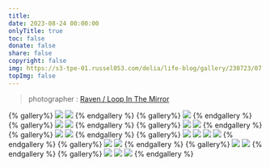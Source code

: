 ```yaml
---
title: 
date: 2023-08-24 00:00:00
onlyTitle: true
toc: false
donate: false
share: false
copyright: false
img: https://s3-tpe-01.russel053.com/delia/life-blog/gallery/230723/07.jpg
topImg: false
---
```


> photographer : [Raven / Loop In The Mirror](https://www.facebook.com/loopinthemirror)

{% gallery%}
![](https://s3-tpe-01.russel053.com/delia/life-blog/gallery/230723/10.jpg)
![](https://s3-tpe-01.russel053.com/delia/life-blog/gallery/230723/11.jpg)
{% endgallery %}
{% gallery%}
![](https://s3-tpe-01.russel053.com/delia/life-blog/gallery/230723/16.jpg)
{% endgallery %}
{% gallery%}
![](https://s3-tpe-01.russel053.com/delia/life-blog/gallery/230723/07.jpg)
![](https://s3-tpe-01.russel053.com/delia/life-blog/gallery/230723/08.jpg)
{% endgallery %}
{% gallery%}
![](https://s3-tpe-01.russel053.com/delia/life-blog/gallery/230723/14.jpg)
![](https://s3-tpe-01.russel053.com/delia/life-blog/gallery/230723/15.jpg)
{% endgallery %}
{% gallery%}
![](https://s3-tpe-01.russel053.com/delia/life-blog/gallery/230723/17.jpg)
![](https://s3-tpe-01.russel053.com/delia/life-blog/gallery/230723/18.jpg)
{% endgallery %}
{% gallery%}
![](https://s3-tpe-01.russel053.com/delia/life-blog/gallery/230723/01.jpg)
![](https://s3-tpe-01.russel053.com/delia/life-blog/gallery/230723/02.jpg)
![](https://s3-tpe-01.russel053.com/delia/life-blog/gallery/230723/03.jpg)
![](https://s3-tpe-01.russel053.com/delia/life-blog/gallery/230723/04.jpg)
{% endgallery %}
{% gallery%}
![](https://s3-tpe-01.russel053.com/delia/life-blog/gallery/230723/05.jpg)
![](https://s3-tpe-01.russel053.com/delia/life-blog/gallery/230723/06.jpg)
{% endgallery %}
{% gallery%}
![](https://s3-tpe-01.russel053.com/delia/life-blog/gallery/230723/13.jpg)
![](https://s3-tpe-01.russel053.com/delia/life-blog/gallery/230723/19.jpg)
{% endgallery %}
{% gallery%}
![](https://s3-tpe-01.russel053.com/delia/life-blog/gallery/230723/20.jpg)
![](https://s3-tpe-01.russel053.com/delia/life-blog/gallery/230723/21.jpg)
![](https://s3-tpe-01.russel053.com/delia/life-blog/gallery/230723/23.jpg)
{% endgallery %}
